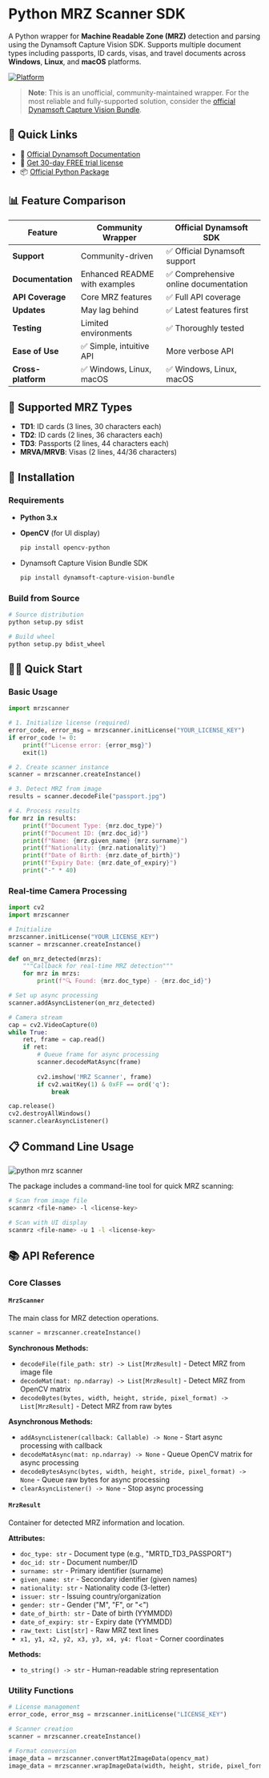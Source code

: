 # Python MRZ Scanner SDK

A Python wrapper for **Machine Readable Zone (MRZ)** detection and parsing using the Dynamsoft Capture Vision SDK. Supports multiple document types including passports, ID cards, visas, and travel documents across **Windows**, **Linux**, and **macOS** platforms.

[![Platform](https://img.shields.io/badge/platform-Windows%20%7C%20Linux%20%7C%20macOS-lightgrey.svg)](https://github.com/yushulx/python-mrz-scanner-sdk)

> **Note**: This is an unofficial, community-maintained wrapper. For the most reliable and fully-supported solution, consider the [official Dynamsoft Capture Vision Bundle](https://pypi.org/project/dynamsoft-capture-vision-bundle/).

## 🚀 Quick Links

- 📖 [Official Dynamsoft Documentation](https://www.dynamsoft.com/capture-vision/docs/server/programming/python/)
- 🔑 [Get 30-day FREE trial license](https://www.dynamsoft.com/customer/license/trialLicense/?product=dcv&package=cross-platform)
- 📦 [Official Python Package](https://pypi.org/project/dynamsoft-capture-vision-bundle/)

## 📊 Feature Comparison

| Feature | Community Wrapper | Official Dynamsoft SDK |
|---------|------------------|------------------------|
| **Support** | Community-driven | ✅ Official Dynamsoft support |
| **Documentation** | Enhanced README with examples | ✅ Comprehensive online documentation |
| **API Coverage** | Core MRZ features | ✅ Full API coverage |
| **Updates** | May lag behind | ✅ Latest features first |
| **Testing** | Limited environments | ✅ Thoroughly tested |
| **Ease of Use** | ✅ Simple, intuitive API | More verbose API |
| **Cross-platform** | ✅ Windows, Linux, macOS | ✅ Windows, Linux, macOS |

## 🎯 Supported MRZ Types

- **TD1**: ID cards (3 lines, 30 characters each)
- **TD2**: ID cards (2 lines, 36 characters each) 
- **TD3**: Passports (2 lines, 44 characters each)
- **MRVA/MRVB**: Visas (2 lines, 44/36 characters)

## 🔧 Installation

### Requirements
- **Python 3.x**
- **OpenCV** (for UI display)

    ```bash
    pip install opencv-python
    ```
- Dynamsoft Capture Vision Bundle SDK
  
    ```bash
    pip install dynamsoft-capture-vision-bundle
    ```

### Build from Source

```bash
# Source distribution
python setup.py sdist

# Build wheel
python setup.py bdist_wheel
```

## 🏃‍♂️ Quick Start

### Basic Usage

```python
import mrzscanner

# 1. Initialize license (required)
error_code, error_msg = mrzscanner.initLicense("YOUR_LICENSE_KEY")
if error_code != 0:
    print(f"License error: {error_msg}")
    exit(1)

# 2. Create scanner instance
scanner = mrzscanner.createInstance()

# 3. Detect MRZ from image
results = scanner.decodeFile("passport.jpg")

# 4. Process results
for mrz in results:
    print(f"Document Type: {mrz.doc_type}")
    print(f"Document ID: {mrz.doc_id}")
    print(f"Name: {mrz.given_name} {mrz.surname}")
    print(f"Nationality: {mrz.nationality}")
    print(f"Date of Birth: {mrz.date_of_birth}")
    print(f"Expiry Date: {mrz.date_of_expiry}")
    print("-" * 40)
```

### Real-time Camera Processing

```python
import cv2
import mrzscanner

# Initialize
mrzscanner.initLicense("YOUR_LICENSE_KEY")
scanner = mrzscanner.createInstance()

def on_mrz_detected(mrzs):
    """Callback for real-time MRZ detection"""
    for mrz in mrzs:
        print(f"🔍 Found: {mrz.doc_type} - {mrz.doc_id}")

# Set up async processing
scanner.addAsyncListener(on_mrz_detected)

# Camera stream
cap = cv2.VideoCapture(0)
while True:
    ret, frame = cap.read()
    if ret:
        # Queue frame for async processing
        scanner.decodeMatAsync(frame)
        
        cv2.imshow('MRZ Scanner', frame)
        if cv2.waitKey(1) & 0xFF == ord('q'):
            break

cap.release()
cv2.destroyAllWindows()
scanner.clearAsyncListener()
```

## 📋 Command Line Usage

![python mrz scanner](https://www.dynamsoft.com/codepool/img/2022/08/python-mrz-scanner.png)

The package includes a command-line tool for quick MRZ scanning:

```bash
# Scan from image file
scanmrz <file-name> -l <license-key>

# Scan with UI display
scanmrz <file-name> -u 1 -l <license-key>
```

## 📚 API Reference

### Core Classes

#### `MrzScanner`

The main class for MRZ detection operations.

```python
scanner = mrzscanner.createInstance()
```

**Synchronous Methods:**

- `decodeFile(file_path: str) -> List[MrzResult]` - Detect MRZ from image file
- `decodeMat(mat: np.ndarray) -> List[MrzResult]` - Detect MRZ from OpenCV matrix
- `decodeBytes(bytes, width, height, stride, pixel_format) -> List[MrzResult]` - Detect MRZ from raw bytes

**Asynchronous Methods:**

- `addAsyncListener(callback: Callable) -> None` - Start async processing with callback
- `decodeMatAsync(mat: np.ndarray) -> None` - Queue OpenCV matrix for async processing
- `decodeBytesAsync(bytes, width, height, stride, pixel_format) -> None` - Queue raw bytes for async processing
- `clearAsyncListener() -> None` - Stop async processing

#### `MrzResult`

Container for detected MRZ information and location.

**Attributes:**
- `doc_type: str` - Document type (e.g., "MRTD_TD3_PASSPORT")
- `doc_id: str` - Document number/ID
- `surname: str` - Primary identifier (surname)
- `given_name: str` - Secondary identifier (given names)
- `nationality: str` - Nationality code (3-letter)
- `issuer: str` - Issuing country/organization
- `gender: str` - Gender ("M", "F", or "<")
- `date_of_birth: str` - Date of birth (YYMMDD)
- `date_of_expiry: str` - Expiry date (YYMMDD)
- `raw_text: List[str]` - Raw MRZ text lines
- `x1, y1, x2, y2, x3, y3, x4, y4: float` - Corner coordinates

**Methods:**
- `to_string() -> str` - Human-readable string representation

### Utility Functions

```python
# License management
error_code, error_msg = mrzscanner.initLicense("LICENSE_KEY")

# Scanner creation
scanner = mrzscanner.createInstance()

# Format conversion
image_data = mrzscanner.convertMat2ImageData(opencv_mat)
image_data = mrzscanner.wrapImageData(width, height, stride, pixel_format, bytes)
```






